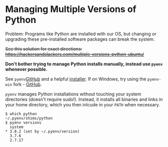 # Managing Multiple Versions of Python

Problem: Programs like Python are installed with our OS, but changing or upgrading these pre-installed software packages can break the system.

~~See this solution for exact directions: https://hackersandslackers.com/multiple-versions-python-ubuntu/~~

**Don't bother trying to manage Python installs manually, instead use `pyenv` whenever possible.**

See `pyenv`[GitHub](https://github.com/pyenv/pyenv) and a helpful [installer](https://github.com/pyenv/pyenv-installer). If on Windows, try using the `pyenv-win` fork - [GitHub](https://github.com/pyenv-win/pyenv-win).

`pyenv` manages Python installations without touching your system directories (doesn't require sudo!). Instead, it installs all binaries and links in your home directory, which you then inlcude in your `PATH` when necessary.

```
$ which python
~/.pyenv/shims/python
$ pyenv versions
  system
* 3.8.2 (set by ~/.pyenv/version)
  3.7.6
  2.7.17
```
